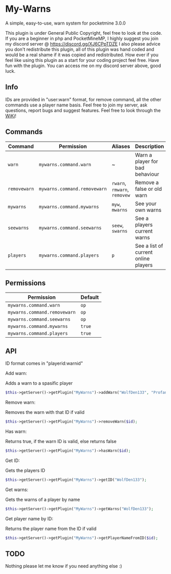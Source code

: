 # My-Warns
A simple, easy-to-use, warn system for pocketmine 3.0.0

 This plugin is under General Public Copyright, feel free to look at the code.
 If you are a beginner in php and PocketMineMP, I highly suggest you join my discord server @ https://discord.gg/XJ6CPpTDZE
 I also please advice you don't redistribute this plugin, all of this plugin was hand coded and would be a real shame if it was copied and redistributed.
 How ever if you feel like using this plugin as a start for your coding project feel free.
 Have fun with the plugin. You can access me on my discord server above, good luck.
 
## Info

IDs are provided in "user:warn" format, for remove command, all the other commands use a player name basis.
Feel free to join my server, ask questions, report bugs and suggest features. Feel free to look through the [WiKi](https://github.com/WolfDen133/My-Warns/wiki)!

## Commands

| Command | Permission | Aliases | Description |
| --------- | --------- | --------- | --------- |
| `warn` | `mywarns.command.warn` | ~ | Warn a player for bad behaviour |
| `removewarn` | `mywarns.command.removewarn` | `rwarn`, `rmwarn`, `removew` | Remove a false or old warn |
| `mywarns` | `mywarns.command.mywarns` | `myw`, `mwarns` | See your own warns |
| `seewarns` | `mywarns.command.seewarns` | `seew`, `swarns` | See a players current warns |
| `players` | `mywarns.command.players` | `p` | See a list of current online players |

## Permissions
| Permission | Default |
| --------- | --------- |
| `mywarns.command.warn` | `op` |
| `mywarns.command.removewarn` | `op` |
| `mywarns.command.seewarns` | `op` |
| `mywarns.command.mywarns` | `true` |
| `mywarns.command.players` | `true` |

## API

ID format comes in "playerid:warnid" 

Add warn:

  Adds a warn to a spasific player
  ```php 
  $this->getServer()->getPlugin("MyWarns")->addWarn("WolfDen133", "Profanity");
  ```
  
Remove warn: 

  Removes the warn with that ID if valid
  ```php
  $this->getServer()->getPlugin("MyWarns")->removeWarn($id);
  ```

Has warn:

  Returns true, if the warn ID is valid, else returns false
  ```php
  $this->getServer()->getPlugin("MyWarns")->hasWarn($id);
  ```
  
Get ID:

  Gets the players ID
  ```php
  $this->getServer()->getPlugin("MyWarns")->getID("WolfDen133");
  ```
  
Get warns:

  Gets the warns of a player by name
  ```php
  $this->getServer()->getPlugin("MyWarns")->getWarns("WolfDen133");
  ```
  
Get player name by ID:

  Returns the player name from the ID if valid
  ```php
  $this->getServer()->getPlugin("MyWarns")->getPlayerNameFromID($id);
  ```
  
## TODO

Nothing please let me know if you need anything else :)
  

